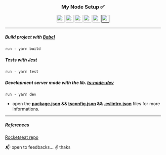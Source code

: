 <h3 align="center">My Node Setup ✅</h3>

<p align="center">
<a href="https://nodejs.org/"><img src="https://img.shields.io/badge/Node.js%20-%2343853D.svg?&style=flat&logo=node.js&logoColor=white" height="25"/></a>
<a href="https://www.typescriptlang.org/"><img src="https://img.shields.io/badge/-TypeScript-2F74C0?logo=typescript&logoColor=white" height="25"/></a>
<a href="https://eslint.org/"><img src="https://img.shields.io/badge/-ESLint-4B32C3?logo=eslint&logoColor=8080F2" height="25"></a>
<a href="https://jestjs.io/"><img src="https://img.shields.io/badge/Jest-C21325.svg?&logo=jest" height="25"></a>
<a href="https://babeljs.io/"><img src="https://img.shields.io/badge/Babel-black.svg?&logo=babel&style=flat&style=plastic" height="25"></a>
<a href><img src="https://img.shields.io/badge/-Yarn-2C8EBB?logo=yarn&logoColor=white" height="25" ></a>
</p>

---

##### Build project with <a href="https://babeljs.io/">Babel</a>

``` run - yarn build ```

##### Tests with <a href="https://jestjs.io/">Jest</a>

``` run - yarn test ```

##### Development server mode with the lib. <a href="https://yarnpkg.com/package/ts-node-dev">ts-node-dev</a>

``` run - yarn dev  ```

* open the <b><a href="https://github.com/Jallapeno/my-node-setup/blob/main/package.json">package.json</a> && <a href="https://github.com/Jallapeno/my-node-setup/blob/main/tsconfig.json">tsconfig.json</a> && <a href="https://github.com/Jallapeno/my-node-setup/blob/main/.eslintrc.json">.eslintrc.json</a></b> files for more informations.

---

##### References
<a href="https://github.com/rocketseat-content/node-typescript-structure">Rocketseat repo</a>

📬 open to feedbacks... ✌ thaks